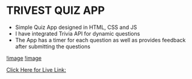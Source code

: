# TRIVEST QUIZ APP
 - Simple Quiz App designed in HTML, CSS and JS
 - I have integrated Trivia API for dynamic questions
 - The App has a timer for each question as well as provides feedback after submitting the questions

 [!image](./d1.png)
 [!image](./d2.png)

 [Click Here for Live Link: ]()